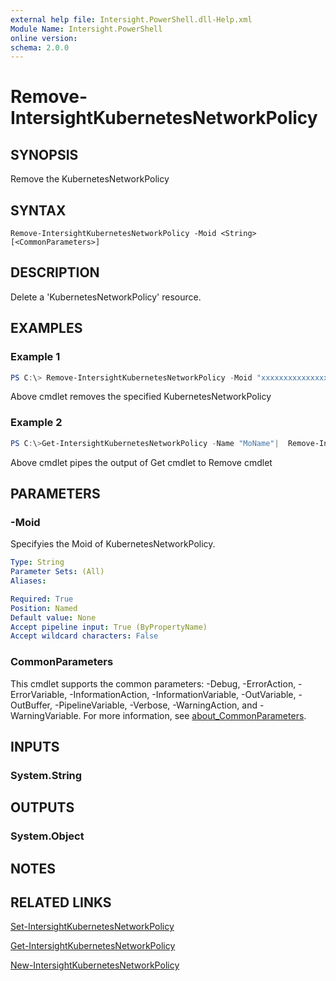 ```yaml
---
external help file: Intersight.PowerShell.dll-Help.xml
Module Name: Intersight.PowerShell
online version:
schema: 2.0.0
---
```


# Remove-IntersightKubernetesNetworkPolicy

## SYNOPSIS
Remove the KubernetesNetworkPolicy

## SYNTAX

```
Remove-IntersightKubernetesNetworkPolicy -Moid <String> [<CommonParameters>]
```

## DESCRIPTION
Delete a &apos;KubernetesNetworkPolicy&apos; resource.

## EXAMPLES

### Example 1
```powershell
PS C:\> Remove-IntersightKubernetesNetworkPolicy -Moid "xxxxxxxxxxxxxxxxxxxxxxxxxxx"
```
Above cmdlet removes the specified KubernetesNetworkPolicy 

### Example 2
```powershell
PS C:\>Get-IntersightKubernetesNetworkPolicy -Name "MoName"|  Remove-IntersightKubernetesNetworkPolicy
```
Above cmdlet pipes the output of Get cmdlet to Remove cmdlet

## PARAMETERS

### -Moid
Specifyies the Moid of KubernetesNetworkPolicy.

```yaml
Type: String
Parameter Sets: (All)
Aliases:

Required: True
Position: Named
Default value: None
Accept pipeline input: True (ByPropertyName)
Accept wildcard characters: False
```

### CommonParameters
This cmdlet supports the common parameters: -Debug, -ErrorAction, -ErrorVariable, -InformationAction, -InformationVariable, -OutVariable, -OutBuffer, -PipelineVariable, -Verbose, -WarningAction, and -WarningVariable. For more information, see [about_CommonParameters](http://go.microsoft.com/fwlink/?LinkID=113216).

## INPUTS

### System.String

## OUTPUTS

### System.Object
## NOTES

## RELATED LINKS

[Set-IntersightKubernetesNetworkPolicy](./Set-IntersightKubernetesNetworkPolicy.md)

[Get-IntersightKubernetesNetworkPolicy](./Get-IntersightKubernetesNetworkPolicy.md)

[New-IntersightKubernetesNetworkPolicy](./New-IntersightKubernetesNetworkPolicy.md)

